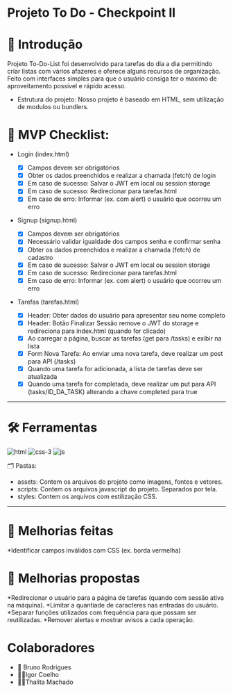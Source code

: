 #  Projeto To Do - Checkpoint II

# 📌 Introdução
 Projeto To-Do-List foi desenvolvido para tarefas do dia a dia permitindo criar listas com vários afazeres e oferece alguns recursos de organização. 
 Feito com interfaces simples para que o usuário consiga ter o maximo de aproveitamento possivel e rápido acesso.
 
 * Estrutura do projeto: Nosso projeto é baseado em HTML, sem utilização de modulos ou bundlers.
 
 # 📝 MVP Checklist:

- Login (index.html)

  - [x] Campos devem ser obrigatórios
  - [x] Obter os dados preenchidos e realizar a chamada (fetch) de login
  - [x] Em caso de sucesso: Salvar o JWT em local ou session storage
  - [x] Em caso de sucesso: Redirecionar para tarefas.html
  - [x] Em caso de erro: Informar (ex. com alert) o usuário que ocorreu um erro

- Signup (signup.html)

  - [x] Campos devem ser obrigatórios
  - [x] Necessário validar igualdade dos campos senha e confirmar senha
  - [x] Obter os dados preenchidos e realizar a chamada (fetch) de cadastro
  - [x] Em caso de sucesso: Salvar o JWT em local ou session storage
  - [x] Em caso de sucesso: Redirecionar para tarefas.html
  - [x] Em caso de erro: Informar (ex. com alert) o usuário que ocorreu um erro

- Tarefas (tarefas.html)

  - [x] Header: Obter dados do usuário para apresentar seu nome completo
  - [x] Header: Botão Finalizar Sessão remove o JWT do storage e redireciona para index.html (quando for clicado)
  - [x] Ao carregar a página, buscar as tarefas (get para /tasks) e exibir na lista
  - [x] Form Nova Tarefa: Ao enviar uma nova tarefa, deve realizar um post para API (/tasks)
  - [x] Quando uma tarefa for adicionada, a lista de tarefas deve ser atualizada
  - [x] Quando uma tarefa for completada, deve realizar um put para API (tasks/ID_DA_TASK) alterando a chave completed para true
---
# 🛠️ Ferramentas
![html](https://user-images.githubusercontent.com/61170238/164286081-7664fe9e-269b-46bd-adba-48fddd715335.png)
![css-3](https://user-images.githubusercontent.com/61170238/164286273-2aa27bb0-b33d-4054-91dd-a5e66aa41c95.png)
![js](https://user-images.githubusercontent.com/61170238/164286283-f1038fb4-4813-4733-bc13-8defbbfc39c3.png)

 🗂️ Pastas:

* assets: Contem os arquivos do projeto como imagens, fontes e vetores.
* scripts: Contem os arquivos javascript do projeto. Separados por tela.
* styles: Contem os arquivos com estilização CSS.
---

# 🚩 Melhorias feitas
 *Identificar campos inválidos com CSS (ex. borda vermelha)
 
# 🚩 Melhorias propostas
 *Redirecionar o usuário para a página de tarefas (quando com sessão ativa na máquina).
 *Limitar a quantiade de caracteres nas entradas do usuário.
 *Separar funções utilizados com frequência para que possam ser reutilizadas.
 *Remover alertas e mostrar avisos a cada operação.
 
 # Colaboradores 
 * 🧔 Bruno Rodrigues 
 * 🧑‍🦰Igor Coelho
 * 👩‍🦰Thalita Machado
